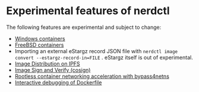 # Experimental features of nerdctl

The following features are experimental and subject to change:

- [Windows containers](https://github.com/containerd/nerdctl/issues/28)
- [FreeBSD containers](./freebsd.md)
- Importing an external eStargz record JSON file with `nerdctl image convert --estargz-record-in=FILE` .
  eStargz itself is out of experimental.
- [Image Distribution on IPFS](./ipfs.md)
- [Image Sign and Verify (cosign)](./cosign.md)
- [Rootless container networking acceleration with bypass4netns](./rootless.md#bypass4netns)
- [Interactive debugging of Dockerfile](./builder-debug.md)
